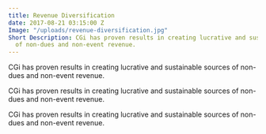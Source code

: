 ```yaml
---
title: Revenue Diversification
date: 2017-08-21 03:15:00 Z
Image: "/uploads/revenue-diversification.jpg"
Short Description: CGi has proven results in creating lucrative and sustainable sources
  of non-dues and non-event revenue.
---
```


CGi has proven results in creating lucrative and sustainable sources of non-dues and non-event revenue.

CGi has proven results in creating lucrative and sustainable sources of non-dues and non-event revenue.

CGi has proven results in creating lucrative and sustainable sources of non-dues and non-event revenue.